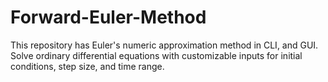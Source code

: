 # Forward-Euler-Method
This repository has Euler's numeric approximation method in CLI, and GUI. Solve ordinary differential equations with customizable inputs for initial conditions, step size, and time range. 
